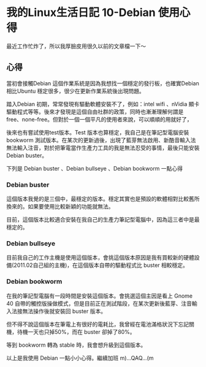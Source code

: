 # 我的Linux生活日記 10-Debian 使用心得


最近工作忙炸了，所以我厚臉皮用很久以前的文章檔一下～

## 心得

當初會接觸Debian 這個作業系統是因為我想找一個穩定的發行板，也確實Debian 相比Ubuntu 穩定很多，很少在更新作業系統後出現問題。

踏入Debian 初期，常常發現有驅動軟體安裝不了，例如：intel wifi 、nVidia 顯卡驅動程式等等。後來才發現是這個自由社群的政策，同時也漸漸理解何謂是 free、none-free。但對於一個一個平凡的使用者來說，可以順順的用就好了，

後來也有嘗試使用test版本。Test 版本也算穩定，我自己是在筆記型電腦安裝 bookworm 測試版本。在某次的更新過後，出現了藍芽無法啟用、新酷音輸入法無法輸入注音，對於把筆電當作生產力工具的我是無法忍受的事情，最後只能安裝Debian buster。

下列是 Debian buster 、Debian bullseye 、Debian bookworm 一點心得

### Debian buster

這個版本我覺的是三個中，最穩定的版本。穩定其實也是預設的軟體相對比較舊所換來的。如果要使用比較新穎的功能就無法。

目前，這個版本比較適合安裝在我自己的生產力筆記型電腦中，因為這三者中是最穩定的。

### Debian bullseye

目前我自己的工作主機是使用這個版本，會挑這個版本原因是我有買較新的硬體設備(2011.02自己組的主機)，在這個版本自帶的驅動程式比 buster 相較穩定。

### Debian bookworm

在我的筆記型電腦有一段時間是安裝這個版本。會挑選這個主因是看上 Gnome 40 自帶的觸控版操做模式，但是目前正在測試階段，在某次更新後藍芽、注音輸入法接無法操作後就安裝回 buster 版本。

但不得不說這個版本在筆電上有很好的電耗比，我曾經在電池滿格狀況下忘記關機，待機一天也只掉50%，而在 buster 卻掉了80%。

等到 bookworm 轉為 stable 時，我會想升級到這個版本。


以上是我使用 Debian 一點小小心得。繼續加班 m)...QAQ...(m